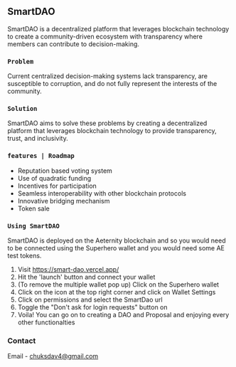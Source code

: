 ## SmartDAO

SmartDAO is a decentralized platform that leverages blockchain technology to create a community-driven ecosystem with transparency where members can contribute to decision-making.

### `Problem`

Current centralized decision-making systems lack transparency, are susceptible to corruption, and do not fully represent the interests of the community.

### `Solution`

SmartDAO aims to solve these problems by creating a decentralized platform that leverages blockchain technology to provide transparency, trust, and inclusivity.

### `features | Roadmap`

* Reputation based voting system
* Use of quadratic funding
* Incentives for participation
* Seamless interoperability with other blockchain protocols
* Innovative bridging mechanism
* Token sale

### `Using SmartDAO`

SmartDAO is deployed on the Aeternity blockchain and so you would need to be connected using the Superhero wallet and you would need some AE test tokens. 

1. Visit https://smart-dao.vercel.app/
2. Hit the 'launch' button and connect your wallet
3. (To remove the multiple wallet pop up) Click on the Superhero wallet
4. Click on the icon at the top right corner and click on Wallet Settings
5. Click on permissions and select the SmartDao url
6. Toggle the "Don't ask for login requests" button on
7. Voila! You can go on to creating a DAO and Proposal and enjoying every other functionalties

### Contact

Email - chuksdav4@gmail.com
